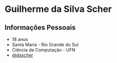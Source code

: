 # Guilherme da Silva Scher

## Informações Pessoais
- 18 anos
- Santa Maria - Rio Grande do Sul
- Ciência da Computação - UFN
- [@dsscher](https://instagram.com/dsscher)
